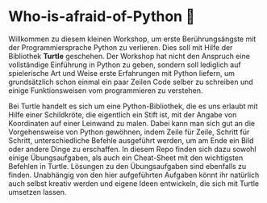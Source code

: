 # Who-is-afraid-of-Python 🐢 


Willkommen zu diesem kleinen Workshop, um erste Berührungsängste mit der Programmiersprache Python zu verlieren. Dies soll mit Hilfe der Bibliothek **Turtle** geschehen. Der Workshop hat nicht den Anspruch eine vollständige Einführung in Python zu geben, sondern soll lediglich auf spielerische Art und Weise erste Erfahrungen mit Python liefern, um grundsätzlich schon einmal ein paar Zeilen Code selber zu schreiben und einige Funktionsweisen vom programmieren zu verstehen.

Bei Turtle handelt es sich um eine Python-Bibliothek, die es uns erlaubt mit Hilfe einer Schildkröte, die eigentlich ein Stift ist, mit der Angabe von Koordinaten auf einer Leinwand zu malen. Dabei kann man sich gut an die Vorgehensweise von Python gewöhnen, indem Zeile für Zeile, Schritt für Schritt, unterschiedliche Befehle ausgeführt werden, um am Ende ein Bild oder andere Dinge zu erschaffen. In diesem Repo finden sich dazu sowohl einige Übungsaufgaben, als auch ein Cheat-Sheet mit den wichtigsten Befehlen in Turtle. Lösungen zu den Übungsaufgaben sind ebenfalls zu finden. Unabhängig von den hier aufgeführten Aufgaben könnt ihr natürlich auch selbst kreativ werden und eigene Ideen entwickeln, die sich mit Turtle umsetzen lassen.





